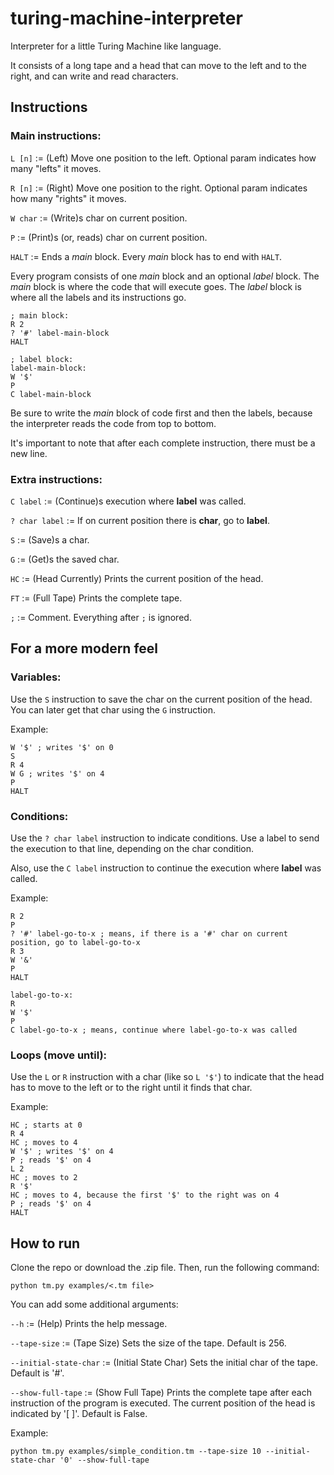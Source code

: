 # turing-machine-interpreter
Interpreter for a little Turing Machine like language.

It consists of a long tape and a head that can move to the left and to the right, and can write and read characters.

## Instructions
### Main instructions:
`L [n]` := (Left) Move one position to the left. Optional param indicates how many "lefts" it moves.

`R [n]` := (Right) Move one position to the right. Optional param indicates how many "rights" it moves.

`W char` := (Write)s char on current position.

`P` := (Print)s (or, reads) char on current position.

`HALT` := Ends a *main* block. Every *main* block has to end with `HALT`.

Every program consists of one *main* block and an optional *label* block. The *main* block is where the code that will execute goes. The *label* block is where all the labels and its instructions go.

```
; main block:
R 2
? '#' label-main-block
HALT

; label block:
label-main-block:
W '$'
P
C label-main-block
```

Be sure to write the *main* block of code first and then the labels, because the interpreter reads the code from top to bottom.

It's important to note that after each complete instruction, there must be a new line.

### Extra instructions:
`C label` := (Continue)s execution where **label** was called.

`? char label` := If on current position there is **char**, go to **label**.

`S` := (Save)s a char.

`G` := (Get)s the saved char.

`HC` := (Head Currently) Prints the current position of the head.

`FT` := (Full Tape) Prints the complete tape.

`;` := Comment. Everything after `;` is ignored.

## For a more modern feel
### Variables:
Use the `S` instruction to save the char on the current position of the head. You can later get that char using the `G` instruction.

Example:
```
W '$' ; writes '$' on 0
S
R 4
W G ; writes '$' on 4
P
HALT 
```

### Conditions:
Use the `? char label` instruction to indicate conditions. Use a label to send the execution to that line, depending on the char condition.

Also, use the `C label` instruction to continue the execution where **label** was called.

Example:
```
R 2
P
? '#' label-go-to-x ; means, if there is a '#' char on current position, go to label-go-to-x
R 3
W '&'
P
HALT

label-go-to-x:
R
W '$'
P
C label-go-to-x ; means, continue where label-go-to-x was called
```

### Loops (move until):
Use the `L` or `R` instruction with a char (like so `L '$'`) to indicate that the head has to move to the left or to the right until it finds that char.

Example:
```
HC ; starts at 0
R 4
HC ; moves to 4
W '$' ; writes '$' on 4
P ; reads '$' on 4
L 2
HC ; moves to 2
R '$'
HC ; moves to 4, because the first '$' to the right was on 4
P ; reads '$' on 4
HALT
```

## How to run
Clone the repo or download the .zip file. Then, run the following command:

```
python tm.py examples/<.tm file>
```

You can add some additional arguments:

`--h` := (Help) Prints the help message.

`--tape-size` := (Tape Size) Sets the size of the tape. Default is 256.

`--initial-state-char` := (Initial State Char) Sets the initial char of the tape. Default is '#'.

`--show-full-tape` := (Show Full Tape) Prints the complete tape after each instruction of the program is executed. The current position of the head is indicated by '[ ]'. Default is False.

Example:
```
python tm.py examples/simple_condition.tm --tape-size 10 --initial-state-char '0' --show-full-tape
```
